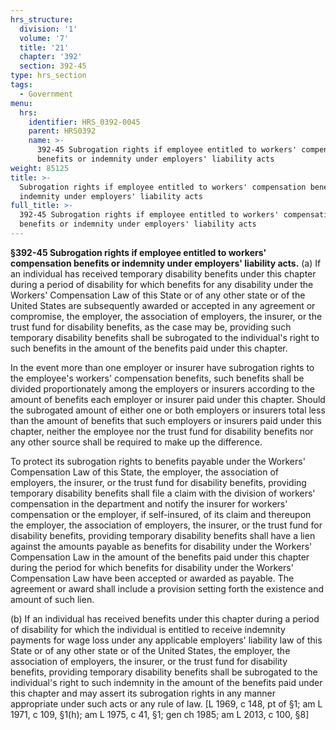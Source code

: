 ```yaml
---
hrs_structure:
  division: '1'
  volume: '7'
  title: '21'
  chapter: '392'
  section: 392-45
type: hrs_section
tags:
  - Government
menu:
  hrs:
    identifier: HRS_0392-0045
    parent: HRS0392
    name: >-
      392-45 Subrogation rights if employee entitled to workers' compensation
      benefits or indemnity under employers' liability acts
weight: 85125
title: >-
  Subrogation rights if employee entitled to workers' compensation benefits or
  indemnity under employers' liability acts
full_title: >-
  392-45 Subrogation rights if employee entitled to workers' compensation
  benefits or indemnity under employers' liability acts
---
```

**§392-45 Subrogation rights if employee entitled to workers' compensation benefits or indemnity under employers' liability acts.** (a) If an individual has received temporary disability benefits under this chapter during a period of disability for which benefits for any disability under the Workers' Compensation Law of this State or of any other state or of the United States are subsequently awarded or accepted in any agreement or compromise, the employer, the association of employers, the insurer, or the trust fund for disability benefits, as the case may be, providing such temporary disability benefits shall be subrogated to the individual's right to such benefits in the amount of the benefits paid under this chapter.

In the event more than one employer or insurer have subrogation rights to the employee's workers' compensation benefits, such benefits shall be divided proportionately among the employers or insurers according to the amount of benefits each employer or insurer paid under this chapter. Should the subrogated amount of either one or both employers or insurers total less than the amount of benefits that such employers or insurers paid under this chapter, neither the employee nor the trust fund for disability benefits nor any other source shall be required to make up the difference.

To protect its subrogation rights to benefits payable under the Workers' Compensation Law of this State, the employer, the association of employers, the insurer, or the trust fund for disability benefits, providing temporary disability benefits shall file a claim with the division of workers' compensation in the department and notify the insurer for workers' compensation or the employer, if self-insured, of its claim and thereupon the employer, the association of employers, the insurer, or the trust fund for disability benefits, providing temporary disability benefits shall have a lien against the amounts payable as benefits for disability under the Workers' Compensation Law in the amount of the benefits paid under this chapter during the period for which benefits for disability under the Workers' Compensation Law have been accepted or awarded as payable. The agreement or award shall include a provision setting forth the existence and amount of such lien.

(b) If an individual has received benefits under this chapter during a period of disability for which the individual is entitled to receive indemnity payments for wage loss under any applicable employers' liability law of this State or of any other state or of the United States, the employer, the association of employers, the insurer, or the trust fund for disability benefits, providing temporary disability benefits shall be subrogated to the individual's right to such indemnity in the amount of the benefits paid under this chapter and may assert its subrogation rights in any manner appropriate under such acts or any rule of law. [L 1969, c 148, pt of §1; am L 1971, c 109, §1(h); am L 1975, c 41, §1; gen ch 1985; am L 2013, c 100, §8]